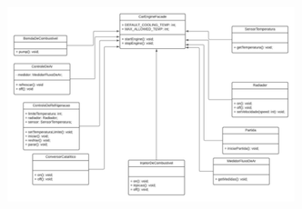 <img src="https://github.com/FelipeASousa/Bertoti/blob/main/Engenharia%203/Facade/Facade.jpeg" width="1000px"/>
